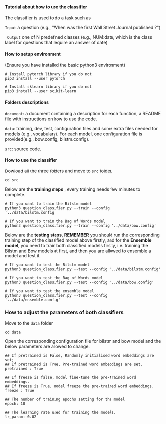 #### Tutorial about how to use the classifier
The classifier is used to do a task such as

```Input``` a question (e.g., "When was the first Wall Street Journal published ?")

``` Output``` one of N predefined classes (e.g., NUM:date, which is the class label for questions that require an answer of date)


#### How to setup environment
(Ensure you have installed the basic python3 environment)


``` shell
# Install pytorch library if you do not
pip3 install --user pytorch

# Install sklearn library if you do not
pip3 install --user scikit-learn
```

#### Folders descriptions
```document```: a document containing a description for each function, a README file with instructions on how to use the code.

```data```: training, dev, test, configuration files and some extra files needed for models (e.g., vocabulary). For each model, one configuration file is provided(e.g., bow.config, bilstm.config).

```src```: source code.

#### How to use the classifier
Dowload all the three folders and move to ```src``` folder.

``` shell
cd src
```

Below are the **training steps** , every training needs few minutes to complete.

``` shell
# If you want to train the Bilstm model
python3 question_classifier.py --train --config '../data/bilstm.config'

# If you want to train the Bag of Words model
python3 question_classifier.py --train --config '../data/bow.config'
```

Below are the **testing steps**, **REMEMBER** you should run the corresponding training step of the classified model above firstly, and for the **Ensemble model**, you need to train both classified models firstly, i.e. training the Bilstm and Bow models at first, and then you are
allowed to ensemble a model and test it.

``` shell
# If you want to test the Bilstm model
python3 question_classifier.py --test --config '../data/bilstm.config'

# If you want to test the Bag of Words model
python3 question_classifier.py --test --config '../data/bow.config'

# If you want to test the ensemble model
python3 question_classifier.py --test --config '../data/ensemble.config'
```

### How to adjust the parameters of both classifiers
Move to the ```data``` folder

``` shell
cd data

```

Open the corresponding configuration file for bilstm and bow model and the below parameters are allowed to change.

``` shell
## If pretrained is False, Randomly initialised word embeddings are set;
## If pretrained is True, Pre-trained word embeddings are set.
pretrained : True

## If freeze is false, model fine-tune the pre-trained word embeddings.
## If freeze is True, model freeze the pre-trained word embeddings.
freeze : True

## The number of training epochs setting for the model
epoch: 10

## The learning rate used for training the models.
lr_param: 0.02

```
